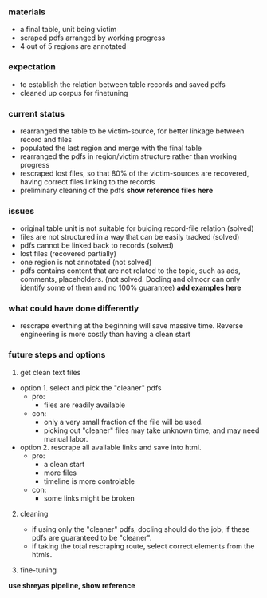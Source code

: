 ### materials
- a final table, unit being victim
- scraped pdfs arranged by working progress
- 4 out of 5 regions are annotated


### expectation
- to establish the relation between table records and saved pdfs
- cleaned up corpus for finetuning

### current status
- rearranged the table to be victim-source, for better linkage between record and files
- populated the last region and merge with the final table
- rearranged the pdfs in region/victim structure rather than working progress
- rescraped lost files, so that 80% of the victim-sources are recovered, having correct files linking to the records
- preliminary cleaning of the pdfs
**show reference files here**

### issues
- original table unit is not suitable for buiding record-file relation (solved)
- files are not structured in a way that can be easily tracked (solved)
- pdfs cannot be linked back to records (solved)
- lost files (recovered partially)
- one region is not annotated (not solved)
- pdfs contains content that are not related to the topic, such as ads, comments, placeholders. (not solved. Docling and olmocr can only identify some of them and no 100% guarantee)
**add examples here**

### what could have done differently
- rescrape everthing at the beginning will save massive time. Reverse engineering is more costly than having a clean start

### future steps and options

1. get clean text files
- option 1. select and pick the "cleaner" pdfs
    - pro: 
        - files are readily available
    - con: 
        - only a very small fraction of the file will be used. 
        - picking out "cleaner" files may take unknown time, and may need manual labor.
- option 2. rescrape all available links and save into html.
    - pro: 
        - a clean start
        - more files
        - timeline is more controlable
    - con: 
        - some links might be broken

2. cleaning 
   - if using only the "cleaner" pdfs, docling should do the job, if these pdfs are guaranteed to be "cleaner". 
   - if taking the total rescraping route, select correct elements from the htmls.

3. fine-tuning

**use shreyas pipeline, show reference**

